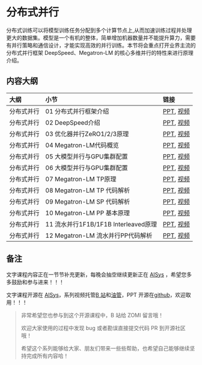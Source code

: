 <!--Copyright © ZOMI 适用于[License](https://github.com/chenzomi12/AIInfra)版权许可-->

# 分布式并行

分布式训练可以将模型训练任务分配到多个计算节点上,从而加速训练过程并处理更大的数据集。模型是一个有机的整体，简单增加机器数量并不能提升算力，需要有并行策略和通信设计，才能实现高效的并行训练。本节将会重点打开业界主流的分布式并行框架 DeepSpeed、Megatron-LM 的核心多维并行的特性来进行原理介绍。

## 内容大纲

| 大纲 | 小节 | 链接|
|:-- |:-- |:-- |
| 分布式并行 | 01 分布式并行框架介绍  | [PPT](./01Introduction.pdf), [视频](https://www.bilibili.com/video/BV1op421C7wp) |
| 分布式并行 | 02 DeepSpeed介绍  | [PPT](./02DeepSpeed.pdf), [视频](https://www.bilibili.com/video/BV1tH4y1J7bm) |
| 分布式并行 | 03 优化器并行ZeRO1/2/3原理  | [PPT](./03DSZero.pdf), [视频](https://www.bilibili.com/video/BV1fb421t7KN) |
| 分布式并行 | 04 Megatron-LM代码概览  | [PPT](./04Megatron.pdf), [视频](https://www.bilibili.com/video/BV12J4m1K78y) |
| 分布式并行 | 05 大模型并行与GPU集群配置  | [PPT](./05MGConfig.pdf), [视频](https://www.bilibili.com/video/BV1NH4y1g7w4) |
| 分布式并行 | 06  大模型并行与GPU集群配置  | [PPT](./06MGTPPrinc.pdf), [视频](https://www.bilibili.com/video/BV1ji421C7jH) |
| 分布式并行 | 07 Megatron-LM TP原理  | [PPT](./07MGTPCode.pdf), [视频](https://www.bilibili.com/video/BV1yw4m1S71Y) |
| 分布式并行 | 08 Megatron-LM TP 代码解析  | [PPT](./07MGTPCode.pdf), [视频](https://www.bilibili.com/video/BV1cy411Y7B9) |
| 分布式并行 | 09 Megatron-LM SP 代码解析  | [PPT](./08MGSPPrinc.pdf), [视频](https://www.bilibili.com/video/BV1EM4m1r7tm) |
| 分布式并行 | 10 Megatron-LM PP 基本原理  | [PPT](./10MGPPCode.pdf), [视频](https://www.bilibili.com/video/BV18f42197Sx) |
| 分布式并行 | 11 流水并行1F1B/1F1B Interleaved原理  | [PPT](./10MGPPCode.pdf), [视频](https://www.bilibili.com/video/BV1aD421g7yZ) |
| 分布式并行 | 12 Megatron-LM 流水并行PP代码解析  | [PPT](./10MGPPCode), [视频](https://www.bilibili.com/video/BV1hs421g7vN) |

## 备注

文字课程内容正在一节节补充更新，每晚会抽空继续更新正在 [AISys](https://chenzomi12.github.io/) ，希望您多多鼓励和参与进来！！！

文字课程开源在 [AISys](https://chenzomi12.github.io/)，系列视频托管[B 站](https://space.bilibili.com/517221395)和[油管](https://www.youtube.com/@ZOMI666/videos)，PPT 开源在[github](https://github.com/chenzomi12/AIInfra)，欢迎取用！！！

> 非常希望您也参与到这个开源课程中，B 站给 ZOMI 留言哦！
>
> 欢迎大家使用的过程中发现 bug 或者勘误直接提交代码 PR 到开源社区哦！
>
> 希望这个系列能够给大家、朋友们带来一些些帮助，也希望自己能够继续坚持完成所有内容哈！
